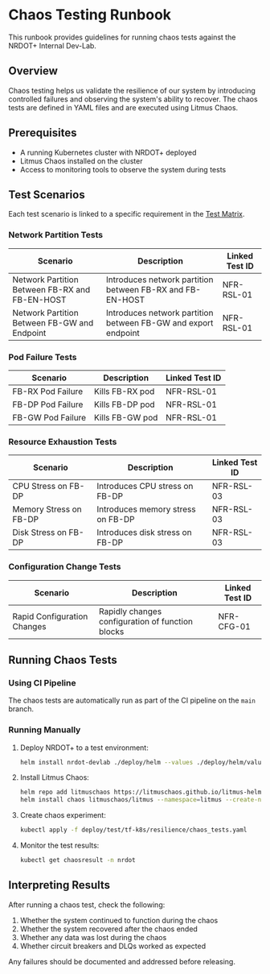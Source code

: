 # Chaos Testing Runbook

This runbook provides guidelines for running chaos tests against the NRDOT+ Internal Dev-Lab.

## Overview

Chaos testing helps us validate the resilience of our system by introducing controlled failures and observing the system's ability to recover. The chaos tests are defined in YAML files and are executed using Litmus Chaos.

## Prerequisites

- A running Kubernetes cluster with NRDOT+ deployed
- Litmus Chaos installed on the cluster
- Access to monitoring tools to observe the system during tests

## Test Scenarios

Each test scenario is linked to a specific requirement in the [Test Matrix](../appendices/appendix-a-test-matrix.md).

### Network Partition Tests

| Scenario | Description | Linked Test ID |
|----------|-------------|----------------|
| Network Partition Between FB-RX and FB-EN-HOST | Introduces network partition between FB-RX and FB-EN-HOST | NFR-RSL-01 |
| Network Partition Between FB-GW and Endpoint | Introduces network partition between FB-GW and export endpoint | NFR-RSL-01 |

### Pod Failure Tests

| Scenario | Description | Linked Test ID |
|----------|-------------|----------------|
| FB-RX Pod Failure | Kills FB-RX pod | NFR-RSL-01 |
| FB-DP Pod Failure | Kills FB-DP pod | NFR-RSL-01 |
| FB-GW Pod Failure | Kills FB-GW pod | NFR-RSL-01 |

### Resource Exhaustion Tests

| Scenario | Description | Linked Test ID |
|----------|-------------|----------------|
| CPU Stress on FB-DP | Introduces CPU stress on FB-DP | NFR-RSL-03 |
| Memory Stress on FB-DP | Introduces memory stress on FB-DP | NFR-RSL-03 |
| Disk Stress on FB-DP | Introduces disk stress on FB-DP | NFR-RSL-03 |

### Configuration Change Tests

| Scenario | Description | Linked Test ID |
|----------|-------------|----------------|
| Rapid Configuration Changes | Rapidly changes configuration of function blocks | NFR-CFG-01 |

## Running Chaos Tests

### Using CI Pipeline

The chaos tests are automatically run as part of the CI pipeline on the `main` branch.

### Running Manually

1. Deploy NRDOT+ to a test environment:
   ```bash
   helm install nrdot-devlab ./deploy/helm --values ./deploy/helm/values-lab.yaml
   ```

2. Install Litmus Chaos:
   ```bash
   helm repo add litmuschaos https://litmuschaos.github.io/litmus-helm/
   helm install chaos litmuschaos/litmus --namespace=litmus --create-namespace
   ```

3. Create chaos experiment:
   ```bash
   kubectl apply -f deploy/test/tf-k8s/resilience/chaos_tests.yaml
   ```

4. Monitor the test results:
   ```bash
   kubectl get chaosresult -n nrdot
   ```

## Interpreting Results

After running a chaos test, check the following:

1. Whether the system continued to function during the chaos
2. Whether the system recovered after the chaos ended
3. Whether any data was lost during the chaos
4. Whether circuit breakers and DLQs worked as expected

Any failures should be documented and addressed before releasing.